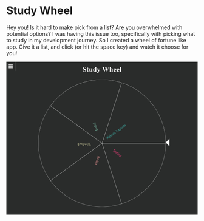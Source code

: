 # Study Wheel
Hey you! Is it hard to make pick from a list? Are you overwhelmed with potential options?
I was having this issue too, specifically with picking what to study in my development journey.
So I created a wheel of fortune like app. Give it a list, and click (or hit the space key) and watch it choose for you!


![Screenshot of project](https://github.com/july2m3/study-wheel/blob/master/src/screenshot.png)
